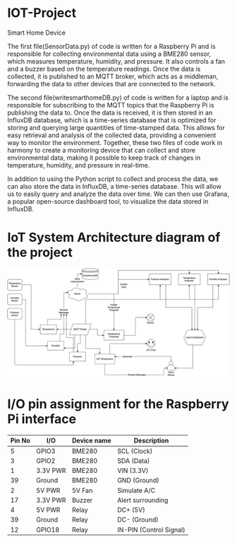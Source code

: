 # IOT-Project
 Smart Home Device
 
 The first file(SensorData.py) of code is written for a Raspberry Pi and is responsible for collecting environmental data using a BME280 sensor, which measures temperature, humidity, and pressure. It also controls a fan and a buzzer based on the temperature readings. Once the data is collected, it is published to an MQTT broker, which acts as a middleman, forwarding the data to other devices that are connected to the network.

The second file(writesmarthomeDB.py) of code is written for a laptop and is responsible for subscribing to the MQTT topics that the Raspberry Pi is publishing the data to. Once the data is received, it is then stored in an InfluxDB database, which is a time-series database that is optimized for storing and querying large quantities of time-stamped data. This allows for easy retrieval and analysis of the collected data, providing a convenient way to monitor the environment. Together, these two files of code work in harmony to create a monitoring device that can collect and store environmental data, making it possible to keep track of changes in temperature, humidity, and pressure in real-time.

In addition to using the Python script to collect and process the data, we can also store the data in InfluxDB, a time-series database. This will allow us to easily query and analyze the data over time. We can then use Grafana, a popular open-source dashboard tool, to visualize the data stored in InfluxDB.


# IoT System Architecture diagram of the project
![alt text](https://github.com/LucidDreamsAlways/IOT-Project/blob/main/ProjectDesign.jpeg?raw=true)

# I/O pin assignment for the Raspberry Pi interface 
| Pin No | I/O | Device name | Description    |
|-------|-----|-------------|----------------|
| 5     | GPIO3 | BME280    | SCL (Clock)    |
| 3     | GPIO2 | BME280    | SDA (Data)     |
| 1     | 3.3V PWR | BME280 | VIN (3.3V)    |
| 39    | Ground   | BME280 | GND (Ground)   |
| 2     | 5V PWR   | 5V Fan  | Simulate A/C   |
| 17    | 3.3V PWR | Buzzer  | Alert surrounding|
| 4     | 5V PWR   | Relay   | DC+ (5V)       |
| 39    | Ground   | Relay   | DC- (Ground)   |
| 12    | GPIO18   | Relay   | IN-PIN (Control Signal)|
